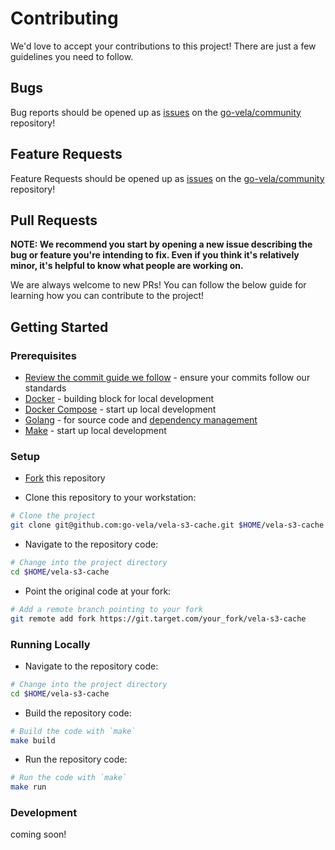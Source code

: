 # Contributing

We'd love to accept your contributions to this project! There are just a few guidelines you need to follow.

## Bugs

Bug reports should be opened up as [issues](https://help.github.com/en/github/managing-your-work-on-github/about-issues) on the [go-vela/community](https://github.com/go-vela/community) repository!

## Feature Requests

Feature Requests should be opened up as [issues](https://help.github.com/en/github/managing-your-work-on-github/about-issues) on the [go-vela/community](https://github.com/go-vela/community) repository!

## Pull Requests

**NOTE: We recommend you start by opening a new issue describing the bug or feature you're intending to fix. Even if you think it's relatively minor, it's helpful to know what people are working on.**

We are always welcome to new PRs! You can follow the below guide for learning how you can contribute to the project!

## Getting Started

### Prerequisites

* [Review the commit guide we follow](https://chris.beams.io/posts/git-commit/#seven-rules) - ensure your commits follow our standards
* [Docker](https://docs.docker.com/install/) - building block for local development
* [Docker Compose](https://docs.docker.com/compose/install/) - start up local development
* [Golang](https://golang.org/dl/) - for source code and [dependency management](https://github.com/golang/go/wiki/Modules)
* [Make](https://www.gnu.org/software/make/) - start up local development

### Setup

* [Fork](/fork) this repository

* Clone this repository to your workstation:

```bash
# Clone the project
git clone git@github.com:go-vela/vela-s3-cache.git $HOME/vela-s3-cache
```

* Navigate to the repository code:

```bash
# Change into the project directory
cd $HOME/vela-s3-cache
```

* Point the original code at your fork:

```bash
# Add a remote branch pointing to your fork
git remote add fork https://git.target.com/your_fork/vela-s3-cache
```

### Running Locally

* Navigate to the repository code:

```bash
# Change into the project directory
cd $HOME/vela-s3-cache
```

* Build the repository code:

```bash
# Build the code with `make`
make build
```

* Run the repository code:

```bash
# Run the code with `make`
make run
```

### Development

coming soon!
